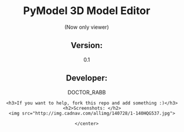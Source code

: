 
<html>
    <center>
        <h1>PyModel 3D Model Editor </h1> (Now only viewer)
        <h2>Version: </h2><p>0.1</p>
        <h2>Developer: </h2><p>DOCTOR_RABB</p>
        
        <h3>If you want to help, fork this repo and add something :)</h3>
        <h2>Screenshots: </h2>
        <img src="http://img.cadnav.com/allimg/140728/1-140HQG537.jpg">
        
    </center>
</html>
